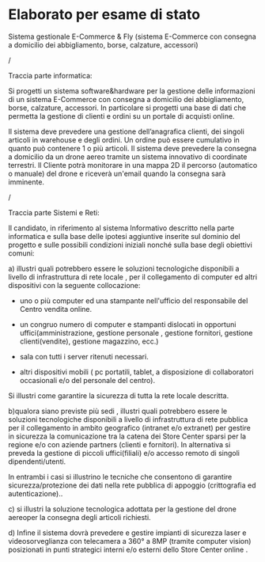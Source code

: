 # Elaborato per esame di stato

Sistema gestionale E-Commerce  & Fly (sistema E-Commerce con consegna a domicilio dei abbigliamento, borse, calzature, accessori)

/

Traccia parte informatica:  

Si progetti un sistema software&hardware per la gestione delle informazioni di un sistema E-Commerce con consegna a domicilio dei abbigliamento, borse, calzature, accessori. In particolare si progetti  una base di dati che permetta la gestione di clienti e ordini su un portale di acquisti online.

Il sistema deve prevedere una gestione dell’anagrafica clienti, dei singoli articoli in warehouse e degli ordini. Un ordine può essere cumulativo in quanto può contenere 1 o più articoli. Il sistema deve prevedere la consegna a domicilio da un drone aereo tramite un sistema innovativo di coordinate terrestri. Il Cliente potrà monitorare in una mappa 2D il percorso (automatico o manuale) del drone e riceverà un'email quando la consegna sarà imminente.

/

Traccia parte Sistemi e Reti: 

 Il candidato, in riferimento al sistema Informativo descritto nella parte informatica e sulla base delle ipotesi aggiuntive inserite sul dominio del progetto e sulle possibili condizioni iniziali nonché sulla base degli obiettivi comuni:

a)  illustri quali potrebbero essere le soluzioni tecnologiche disponibili a livello di infrastruttura di rete locale , per il collegamento di computer ed altri dispositivi con la seguente collocazione:

- uno o più computer ed una stampante nell'ufficio del responsabile del Centro vendita online.

- un congruo numero di computer e stampanti dislocati in opportuni uffici(amministrazione, gestione personale , gestione fornitori, gestione clienti(vendite), gestione magazzino, ecc.)

- sala con tutti i server ritenuti necessari.

- altri dispositivi mobili ( pc portatili, tablet, a disposizione di collaboratori occasionali e/o del personale del centro). 

Si illustri come garantire la sicurezza di tutta la rete locale descritta.

b)qualora siano previste più sedi , illustri quali potrebbero essere le soluzioni tecnologiche disponibili a livello di infrastruttura di rete pubblica per il collegamento in ambito geografico (intranet e/o extranet) per gestire in sicurezza la comunicazione tra la catena dei Store Center sparsi per la regione e/o con aziende partners (clienti e fornitori). In alternativa si preveda la gestione di piccoli uffici(filiali) e/o accesso remoto di singoli dipendenti/utenti.

In entrambi i casi si illustrino le tecniche che consentono di garantire sicurezza/protezione dei dati nella rete pubblica di appoggio (crittografia ed autenticazione)..

c) si illustri la soluzione tecnologica adottata per la gestione del drone aereoper la consegna degli articoli richiesti.

d) Infine il sistema dovrà prevedere e gestire impianti di sicurezza laser e videosorveglianza con telecamera a 360° a 8MP (tramite computer vision) posizionati in punti strategici interni e/o esterni dello Store Center online .
